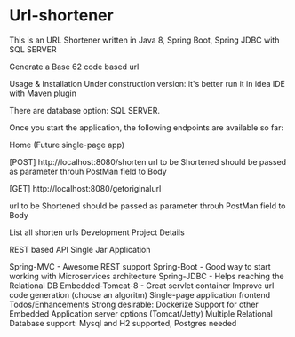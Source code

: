 # Url-shortener
This is an URL Shortener written in Java 8, Spring Boot, Spring JDBC with SQL SERVER

Generate a Base 62 code based url

Usage & Installation
Under construction version: it's better run it in idea IDE with Maven plugin

There are database option: SQL SERVER.

Once you start the application, the following endpoints are available so far:

Home (Future single-page app)

[POST] http://localhost:8080/shorten
url to be Shortened should be passed as parameter throuh PostMan field to Body

[GET] http://localhost:8080/getoriginalurl

url to be Shortened should be passed as parameter throuh PostMan field to Body


List all shorten urls
Development
Project Details

REST based API
Single Jar Application

Spring-MVC - Awesome REST support
Spring-Boot - Good way to start working with Microservices architecture
Spring-JDBC - Helps reaching the Relational DB
Embedded-Tomcat-8 - Great servlet container
Improve url code generation (choose an algoritm)
Single-page application frontend
Todos/Enhancements
Strong desirable:
Dockerize
Support for other Embedded Application server options (Tomcat/Jetty)
Multiple Relational Database support: Mysql and H2 supported, Postgres needed

